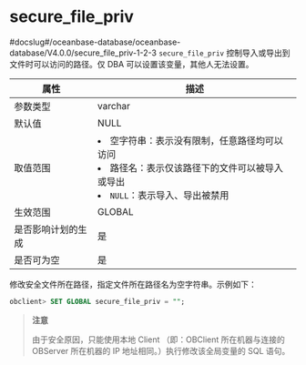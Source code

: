 # secure_file_priv 
#docslug#/oceanbase-database/oceanbase-database/V4.0.0/secure_file_priv-1-2-3
`secure_file_priv` 控制导入或导出到文件时可以访问的路径。仅 DBA 可以设置该变量，其他人无法设置。


|  **属性**   | **描述**  |
|-----------|---------|
| 参数类型      | varchar |
| 默认值       | NULL    |
| 取值范围      | <li>空字符串：表示没有限制，任意路径均可以访问<li>路径名：表示仅该路径下的文件可以被导入或导出<li> `NULL`：表示导入、导出被禁用   |
| 生效范围      | GLOBAL  |
| 是否影响计划的生成 | 是       |
| 是否可为空     | 是       |

修改安全文件所在路径，指定文件所在路径名为空字符串。示例如下：

```sql
obclient> SET GLOBAL secure_file_priv = "";
```

> **注意**
> 
> 由于安全原因，只能使用本地 Client （即：OBClient 所在机器与连接的 OBServer 所在机器的 IP 地址相同。）执行修改该全局变量的 SQL 语句。
